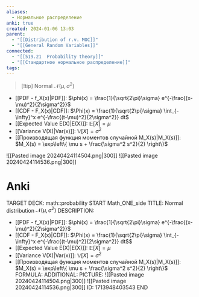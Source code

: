 ```yaml
---
aliases:
  - Нормальное распределение
anki: true
created: 2024-01-06 13:03
parent:
  - "[[Distribution of r.v. MOC]]"
  - "[[General Random Variables]]"
connected:
  - "[[519.21  Probability theory]]"
  - "[[Стандартное нормальное распределение]]"
tags: 
---
```



> [!tip] Normal $\mathcal{N}(\mu, \sigma^2)$
- [[PDF - f_X(x)|PDF]]: $\phi(x) = \frac{1}{\sqrt{2\pi}\sigma} e^{-\frac{(x-\mu)^2}{2\sigma^2}}$
- [[CDF - F_X(x)|CDF]]: $\Phi(x) = \frac{1}{\sqrt{2\pi}\sigma} \int_{-\infty}^x e^{-\frac{(t-\mu)^2}{2\sigma^2}} dt$
- [[Expected Value E(X)|E(X)]]: $\mathbb{E}[X] = \mu$
- [[Variance V(X)|Var(x)]]: $\mathbb{V}[X] = \sigma^2$
- [[Производящая функция моментов случайной M_X(s)|M_X(s)]]: $M_X(s) = \exp\left\{ \mu s + \frac{\sigma^2 s^2}{2} \right\}$  

 
![[Pasted image 20240424114504.png|300]]
![[Pasted image 20240424114536.png|300]]


# Anki
TARGET DECK: math::probability
START
Math_ONE_side
TITLE: Normal distribution $\mathcal{N}(\mu, \sigma^2)$
DESCRIPTION: 
- [[PDF - f_X(x)|PDF]]: $\phi(x) = \frac{1}{\sqrt{2\pi}\sigma} e^{-\frac{(x-\mu)^2}{2\sigma^2}}$
- [[CDF - F_X(x)|CDF]]: $\Phi(x) = \frac{1}{\sqrt{2\pi}\sigma} \int_{-\infty}^x e^{-\frac{(t-\mu)^2}{2\sigma^2}} dt$$
- [[Expected Value E(X)|E(X)]]: $\mathbb{E}[X] = \mu$
- [[Variance V(X)|Var(x)]]: $\mathbb{V}[X] = \sigma^2$
- [[Производящая функция моментов случайной M_X(s)|M_X(s)]]: $M_X(s) = \exp\left\{ \mu s + \frac{\sigma^2 s^2}{2} \right\}$  
FORMULA: 
ADDITIONAL:
PICTURE:
![[Pasted image 20240424114504.png|300]]
![[Pasted image 20240424114536.png|300]]
ID: 1713948403543
END








